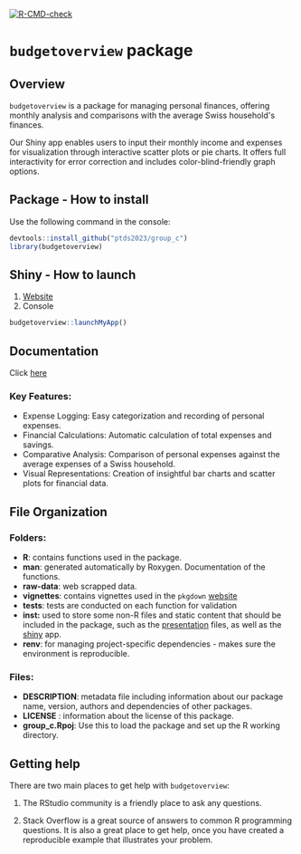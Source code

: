 [![R-CMD-check](https://github.com/ptds2023/pkgTest/actions/workflows/R-CMD-check.yaml/badge.svg?branch=main)](https://github.com/ptds2023/pkgTest/actions/workflows/R-CMD-check.yaml)

# `budgetoverview` package

## Overview

`budgetoverview` is a package for managing personal finances, offering monthly analysis and comparisons with the average Swiss household's finances.

Our Shiny app enables users to input their monthly income and expenses for visualization through interactive scatter plots or pie charts. It offers full interactivity for error correction and includes color-blind-friendly graph options.

## Package - How to install

Use the following command in the console:

``` r
devtools::install_github("ptds2023/group_c")
library(budgetoverview)
```

## Shiny - How to launch

1.  [Website](https://ptnsy6-marc-bourleau.shinyapps.io/shiny/)
2.  Console

``` r
budgetoverview::launchMyApp()
```

## Documentation

Click [here](https://ptds2023.github.io/group_c/articles/function-usage.html)

### Key Features:

-   Expense Logging: Easy categorization and recording of personal expenses.
-   Financial Calculations: Automatic calculation of total expenses and savings.
-   Comparative Analysis: Comparison of personal expenses against the average expenses of a Swiss household.
-   Visual Representations: Creation of insightful bar charts and scatter plots for financial data.

## File Organization

### Folders:

-   **R**: contains functions used in the package.
-   **man**: generated automatically by Roxygen. Documentation of the functions.
-   **raw-data**: web scrapped data.
-   **vignettes**: contains vignettes used in the `pkgdown` [website](https://ptds2023.github.io/group_c/)
-   **tests**: tests are conducted on each function for validation
-   **inst:** used to store some non-R files and static content that should be included in the package, such as the <u>presentation</u> files, as well as the <u>shiny</u> app.
-   **renv**: for managing project-specific dependencies - makes sure the environment is reproducible.

### Files:

-   **DESCRIPTION**: metadata file including information about our package name, version, authors and dependencies of other packages.
- **LICENSE** : information about the license of this package.
- **group_c.Rpoj**: Use this to load the package and set up the R working directory.

## Getting help

There are two main places to get help with `budgetoverview`:

1.  The RStudio community is a friendly place to ask any questions.

2.  Stack Overflow is a great source of answers to common R programming questions. It is also a great place to get help, once you have created a reproducible example that illustrates your problem.
